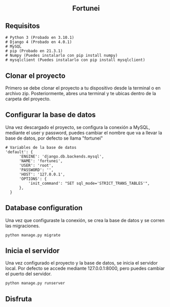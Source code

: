<h2 align="center">Fortunei</h2>

## Requisitos
```
# Python 3 (Probado en 3.10.1)
# Django 4 (Probado en 4.0.1)
# MySQL
# pip (Probado en 21.3.1)
# Numpy (Puedes instalarlo con pip install numpy)
# mysqlclient (Puedes instalarlo con pip install mysqlclient)
```

## Clonar el proyecto
Primero se debe clonar el proyecto a tu dispositivo desde la terminal o en archivo zip. Posteriormente, abres una terminal y te ubicas dentro de la carpeta del proyecto. 

## Configurar la base de datos

Una vez descargado el proyecto, se configura la conexión a MySQL, mediante el user y password, puedes cambiar el nombre que va a llevar la base de datos, por defecto se llama "fortunei"

```
# Variables de la base de datos
'default': {
      'ENGINE': 'django.db.backends.mysql',
      'NAME': 'fortunei',
      'USER': 'root',
      'PASSWORD': '',
      'HOST': '127.0.0.1',
      'OPTIONS': {
          'init_command': "SET sql_mode='STRICT_TRANS_TABLES'",
      },
  }
```

## Database configuration

Una vez que configuraste la conexión, se crea la base de datos y se corren las migraciones.

```
python manage.py migrate
```

## Inicia el servidor

Una vez configurado el proyecto y la base de datos, se inicia el servidor local. Por defecto se accede mediante 127.0.0.1:8000, pero puedes cambiar el puerto del servidor.

```
python manage.py runserver
```

<h2>Disfruta</h2>
